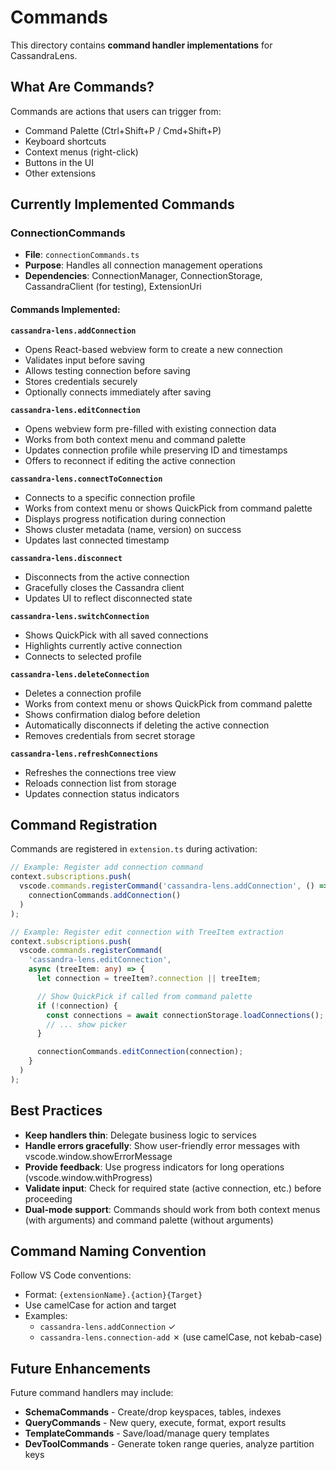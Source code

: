 # Commands

This directory contains **command handler implementations** for CassandraLens.

## What Are Commands?

Commands are actions that users can trigger from:
- Command Palette (Ctrl+Shift+P / Cmd+Shift+P)
- Keyboard shortcuts
- Context menus (right-click)
- Buttons in the UI
- Other extensions

## Currently Implemented Commands

### ConnectionCommands
- **File**: `connectionCommands.ts`
- **Purpose**: Handles all connection management operations
- **Dependencies**: ConnectionManager, ConnectionStorage, CassandraClient (for testing), ExtensionUri

#### Commands Implemented:

**`cassandra-lens.addConnection`**
- Opens React-based webview form to create a new connection
- Validates input before saving
- Allows testing connection before saving
- Stores credentials securely
- Optionally connects immediately after saving

**`cassandra-lens.editConnection`**
- Opens webview form pre-filled with existing connection data
- Works from both context menu and command palette
- Updates connection profile while preserving ID and timestamps
- Offers to reconnect if editing the active connection

**`cassandra-lens.connectToConnection`**
- Connects to a specific connection profile
- Works from context menu or shows QuickPick from command palette
- Displays progress notification during connection
- Shows cluster metadata (name, version) on success
- Updates last connected timestamp

**`cassandra-lens.disconnect`**
- Disconnects from the active connection
- Gracefully closes the Cassandra client
- Updates UI to reflect disconnected state

**`cassandra-lens.switchConnection`**
- Shows QuickPick with all saved connections
- Highlights currently active connection
- Connects to selected profile

**`cassandra-lens.deleteConnection`**
- Deletes a connection profile
- Works from context menu or shows QuickPick from command palette
- Shows confirmation dialog before deletion
- Automatically disconnects if deleting the active connection
- Removes credentials from secret storage

**`cassandra-lens.refreshConnections`**
- Refreshes the connections tree view
- Reloads connection list from storage
- Updates connection status indicators

## Command Registration

Commands are registered in `extension.ts` during activation:

```typescript
// Example: Register add connection command
context.subscriptions.push(
  vscode.commands.registerCommand('cassandra-lens.addConnection', () =>
    connectionCommands.addConnection()
  )
);

// Example: Register edit connection with TreeItem extraction
context.subscriptions.push(
  vscode.commands.registerCommand(
    'cassandra-lens.editConnection',
    async (treeItem: any) => {
      let connection = treeItem?.connection || treeItem;

      // Show QuickPick if called from command palette
      if (!connection) {
        const connections = await connectionStorage.loadConnections();
        // ... show picker
      }

      connectionCommands.editConnection(connection);
    }
  )
);
```

## Best Practices

- **Keep handlers thin**: Delegate business logic to services
- **Handle errors gracefully**: Show user-friendly error messages with vscode.window.showErrorMessage
- **Provide feedback**: Use progress indicators for long operations (vscode.window.withProgress)
- **Validate input**: Check for required state (active connection, etc.) before proceeding
- **Dual-mode support**: Commands should work from both context menus (with arguments) and command palette (without arguments)

## Command Naming Convention

Follow VS Code conventions:
- Format: `{extensionName}.{action}{Target}`
- Use camelCase for action and target
- Examples:
  - `cassandra-lens.addConnection` ✓
  - `cassandra-lens.connection-add` ✗ (use camelCase, not kebab-case)

## Future Enhancements

Future command handlers may include:
- **SchemaCommands** - Create/drop keyspaces, tables, indexes
- **QueryCommands** - New query, execute, format, export results
- **TemplateCommands** - Save/load/manage query templates
- **DevToolCommands** - Generate token range queries, analyze partition keys

